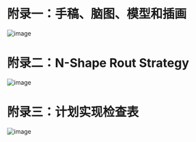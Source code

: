 # 附录一：手稿、脑图、模型和插画

![image](https://user-images.githubusercontent.com/14041622/40276968-44d9e170-5c49-11e8-89d8-64c130b5adf2.png)

# 附录二：N-Shape Rout Strategy
![image](https://user-images.githubusercontent.com/14041622/40276969-559178d4-5c49-11e8-9976-d27ba61104ab.png)

# 附录三：计划实现检查表
![image](https://user-images.githubusercontent.com/14041622/40276971-6754e7c2-5c49-11e8-96b0-180a536a4f18.png)
